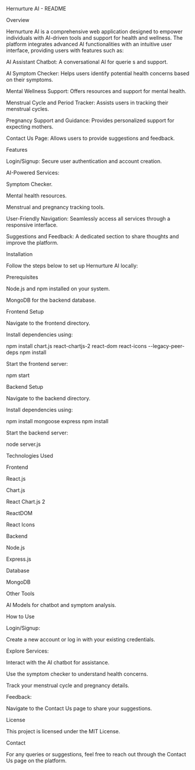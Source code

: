 Hernurture AI - README

Overview

Hernurture AI is a comprehensive web application designed to empower individuals with AI-driven tools and support for health and wellness. The platform integrates advanced AI functionalities with an intuitive user interface, providing users with features such as:

AI Assistant Chatbot: A conversational AI for querie s and support.

AI Symptom Checker: Helps users identify potential health concerns based on their symptoms.

Mental Wellness Support: Offers resources and support for mental health.

Menstrual Cycle and Period Tracker: Assists users in tracking their menstrual cycles.

Pregnancy Support and Guidance: Provides personalized support for expecting mothers.

Contact Us Page: Allows users to provide suggestions and feedback.

Features

Login/Signup: Secure user authentication and account creation.

AI-Powered Services:

Symptom Checker.

Mental health resources.

Menstrual and pregnancy tracking tools.

User-Friendly Navigation: Seamlessly access all services through a responsive interface.

Suggestions and Feedback: A dedicated section to share thoughts and improve the platform.

Installation

Follow the steps below to set up Hernurture AI locally:

Prerequisites

Node.js and npm installed on your system.

MongoDB for the backend database.

Frontend Setup

Navigate to the frontend directory.

Install dependencies using:

npm install chart.js react-chartjs-2 react-dom react-icons --legacy-peer-deps
npm install

Start the frontend server:

npm start

Backend Setup

Navigate to the backend directory.

Install dependencies using:

npm install mongoose express
npm install

Start the backend server:

node server.js

Technologies Used

Frontend

React.js

Chart.js

React Chart.js 2

ReactDOM

React Icons

Backend

Node.js

Express.js

Database

MongoDB

Other Tools

AI Models for chatbot and symptom analysis.

How to Use

Login/Signup:

Create a new account or log in with your existing credentials.

Explore Services:

Interact with the AI chatbot for assistance.

Use the symptom checker to understand health concerns.

Track your menstrual cycle and pregnancy details.

Feedback:

Navigate to the Contact Us page to share your suggestions.



License

This project is licensed under the MIT License.

Contact

For any queries or suggestions, feel free to reach out through the Contact Us page on the platform.